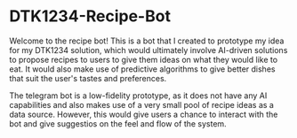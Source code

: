 # DTK1234-Recipe-Bot

Welcome to the recipe bot! This is a bot that I created to prototype my idea for my DTK1234 solution, which would ultimately involve AI-driven solutions
to propose recipes to users to give them ideas on what they would like to eat. It would also make use of predictive algorithms to give better dishes 
that suit the user's tastes and preferences.

The telegram bot is a low-fidelity prototype, as it does not have any AI capabilities and also makes use of a very small pool of recipe ideas as a data source. 
However, this would give users a chance to interact with the bot and give suggestios on the feel and flow of the system. 
